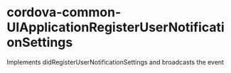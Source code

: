 # cordova-common-UIApplicationRegisterUserNotificationSettings
Implements didRegisterUserNotificationSettings and broadcasts the event
